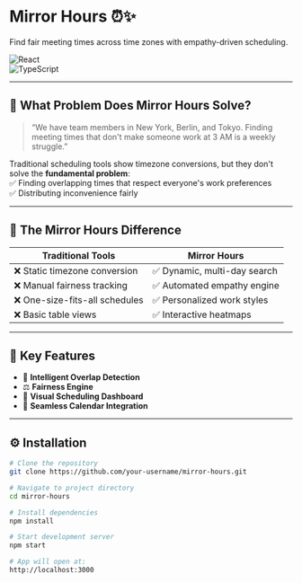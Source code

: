 # Mirror Hours ⏰✨  

Find fair meeting times across time zones with empathy-driven scheduling.  

![React](https://img.shields.io/badge/React-18.2.0-61DAFB?logo=react)  
![TypeScript](https://img.shields.io/badge/TypeScript-5.0+-3178C6?logo=typescript)  

---

## 🌟 What Problem Does Mirror Hours Solve?  

> “We have team members in New York, Berlin, and Tokyo. Finding meeting times that don't make someone work at 3 AM is a weekly struggle.”  

Traditional scheduling tools show timezone conversions, but they don't solve the **fundamental problem**:  
✅ Finding overlapping times that respect everyone's work preferences  
✅ Distributing inconvenience fairly  

---

## 🎯 The Mirror Hours Difference  

| Traditional Tools | Mirror Hours |
|-------------------|--------------|
| ❌ Static timezone conversion | ✅ Dynamic, multi-day search |
| ❌ Manual fairness tracking   | ✅ Automated empathy engine |
| ❌ One-size-fits-all schedules | ✅ Personalized work styles |
| ❌ Basic table views | ✅ Interactive heatmaps |

---

## 🚀 Key Features  

- 🧠 **Intelligent Overlap Detection**  
- ⚖️ **Fairness Engine**  
- 🎨 **Visual Scheduling Dashboard**  
- 📅 **Seamless Calendar Integration**  

---

## ⚙️ Installation  

```bash
# Clone the repository
git clone https://github.com/your-username/mirror-hours.git

# Navigate to project directory
cd mirror-hours

# Install dependencies
npm install

# Start development server
npm start

# App will open at:
http://localhost:3000


